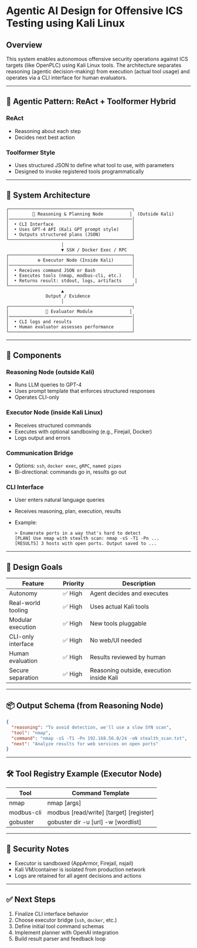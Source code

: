 # Agentic AI Design for Offensive ICS Testing using Kali Linux

## Overview

This system enables autonomous offensive security operations against ICS targets (like OpenPLC) using Kali Linux tools. The architecture separates reasoning (agentic decision-making) from execution (actual tool usage) and operates via a CLI interface for human evaluators.

---

## 🧠 Agentic Pattern: ReAct + Toolformer Hybrid

### ReAct

* Reasoning about each step
* Decides next best action

### Toolformer Style

* Uses structured JSON to define what tool to use, with parameters
* Designed to invoke registered tools programmatically

---

## 📐 System Architecture

```text
┌───────────────────────────────────────────────┐
│         🧠 Reasoning & Planning Node          │  (Outside Kali)
│───────────────────────────────────────────────│
│  • CLI Interface                              │
│  • Uses GPT-4 API (Kali GPT prompt style)     │
│  • Outputs structured plans (JSON)            │
└───────────────────────────────────────────────┘
                     │
                     ▼ SSH / Docker Exec / RPC
┌───────────────────────────────────────────────┐
│           ⚙️ Executor Node (Inside Kali)       │
│───────────────────────────────────────────────│
│  • Receives command JSON or Bash              │
│  • Executes tools (nmap, modbus-cli, etc.)    │
│  • Returns result: stdout, logs, artifacts     │
└───────────────────────────────────────────────┘
                     ▲
               Output / Evidence
                     │
┌───────────────────────────────────────────────┐
│              📜 Evaluator Module              │
│───────────────────────────────────────────────│
│  • CLI logs and results                       │
│  • Human evaluator assesses performance       │
└───────────────────────────────────────────────┘
```

---

## 🔧 Components

### Reasoning Node (outside Kali)

* Runs LLM queries to GPT-4
* Uses prompt template that enforces structured responses
* Operates CLI-only

### Executor Node (inside Kali Linux)

* Receives structured commands
* Executes with optional sandboxing (e.g., Firejail, Docker)
* Logs output and errors

### Communication Bridge

* Options: `ssh`, `docker exec`, `gRPC`, `named pipes`
* Bi-directional: commands go in, results go out

### CLI Interface

* User enters natural language queries
* Receives reasoning, plan, execution, results
* Example:

  ```
  > Enumerate ports in a way that's hard to detect
  [PLAN] Use nmap with stealth scan: nmap -sS -T1 -Pn ...
  [RESULTS] 3 hosts with open ports. Output saved to ...
  ```

---

## 🧪 Design Goals

| Feature            | Priority | Description                              |
| ------------------ | -------- | ---------------------------------------- |
| Autonomy           | ✅ High   | Agent decides and executes               |
| Real-world tooling | ✅ High   | Uses actual Kali tools                   |
| Modular execution  | ✅ High   | New tools pluggable                      |
| CLI-only interface | ✅ High   | No web/UI needed                         |
| Human evaluation   | ✅ High   | Results reviewed by human                |
| Secure separation  | ✅ High   | Reasoning outside, execution inside Kali |

---

## 📦 Output Schema (from Reasoning Node)

```json
{
  "reasoning": "To avoid detection, we'll use a slow SYN scan",
  "tool": "nmap",
  "command": "nmap -sS -T1 -Pn 192.168.56.0/24 -oN stealth_scan.txt",
  "next": "Analyze results for web services on open ports"
}
```

---

## 🛠 Tool Registry Example (Executor Node)

| Tool       | Command Template                           |
| ---------- | ------------------------------------------ |
| nmap       | nmap \[args]                               |
| modbus-cli | modbus \[read/write] \[target] \[register] |
| gobuster   | gobuster dir -u \[url] -w \[wordlist]      |

---

## 🔐 Security Notes

* Executor is sandboxed (AppArmor, Firejail, nsjail)
* Kali VM/container is isolated from production network
* Logs are retained for all agent decisions and actions

---

## ✅ Next Steps

1. Finalize CLI interface behavior
2. Choose executor bridge (`ssh`, `docker`, etc.)
3. Define initial tool command schemas
4. Implement planner with OpenAI integration
5. Build result parser and feedback loop
